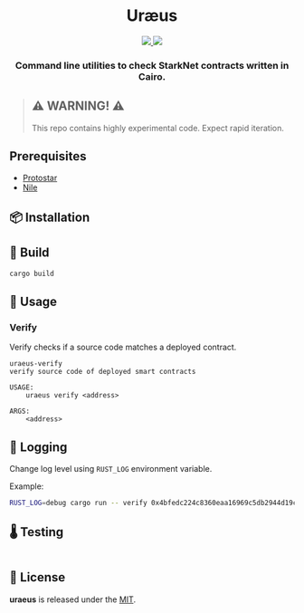 <div align="center">
  <h1 align="center">Uræus</h1>
  <p align="center">
    <a href="https://discord.gg/onlydust">
        <img src="https://img.shields.io/badge/Discord-6666FF?style=for-the-badge&logo=discord&logoColor=white">
    </a>
    <a href="https://twitter.com/intent/follow?screen_name=onlydust_xyz">
        <img src="https://img.shields.io/badge/Twitter-1DA1F2?style=for-the-badge&logo=twitter&logoColor=white">
    </a>       
  </p>
  
  <h3 align="center">Command line utilities to check StarkNet contracts written in Cairo.</h3>
</div>

> ## ⚠️ WARNING! ⚠️
>
> This repo contains highly experimental code.
> Expect rapid iteration.

## Prerequisites

- [Protostar](https://github.com/software-mansion/protostar)
- [Nile](https://github.com/OpenZeppelin/nile)

## 📦 Installation

## 🔧 Build

```bash
cargo build
```

## 🔬 Usage

### Verify

Verify checks if a source code matches a deployed contract.

```
uraeus-verify 
verify source code of deployed smart contracts

USAGE:
    uraeus verify <address>

ARGS:
    <address> 
```

## 📗 Logging 

Change log level using `RUST_LOG` environment variable.

Example:

```bash
RUST_LOG=debug cargo run -- verify 0x4bfedc224c8360eaa16969c5db2944d19c32dbabdb4fc0d93bb3ea759c7198c
```

## 🌡️ Testing

```bash

```

## 📄 License

**uraeus** is released under the [MIT](LICENSE).